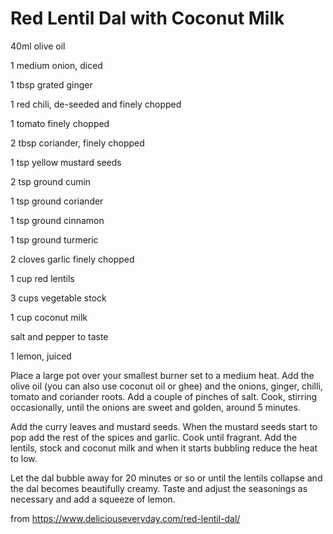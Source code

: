 # Red Lentil Dal with Coconut Milk

40ml olive oil

1 medium onion, diced

1 tbsp grated ginger

1 red chili, de-seeded and finely chopped

1 tomato finely chopped

2 tbsp coriander, finely chopped

1 tsp yellow mustard seeds

2 tsp ground cumin

1 tsp ground coriander

1 tsp ground cinnamon

1 tsp ground turmeric

2 cloves garlic finely chopped

1 cup red lentils

3 cups vegetable stock

1 cup coconut milk

salt and pepper to taste

1 lemon, juiced



Place a large pot over your smallest burner set to a medium heat. Add the olive oil (you can also use coconut oil or ghee) and the onions, ginger, chilli, tomato and coriander roots. Add a couple of pinches of salt. Cook, stirring occasionally, until the onions are sweet and golden, around 5 minutes.

Add the curry leaves and mustard seeds. When the mustard seeds start to pop add the rest of the spices and garlic. Cook until fragrant. Add the lentils, stock and coconut milk and when it starts bubbling reduce the heat to low.

Let the dal bubble away for 20 minutes or so or until the lentils collapse and the dal becomes beautifully creamy. Taste and adjust the seasonings as necessary and add a squeeze of lemon. 

from https://www.deliciouseveryday.com/red-lentil-dal/